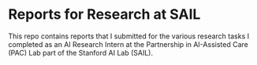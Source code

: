 # Reports for Research at SAIL

This repo contains reports that I submitted for the various research tasks I completed as an AI Research Intern at the Partnership in AI-Assisted Care (PAC) Lab part of the Stanford AI Lab (SAIL). 
